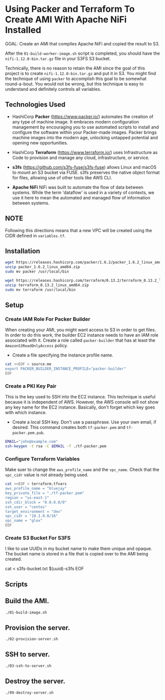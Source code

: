 # Using Packer and Terraform To Create AMI With Apache NiFi Installed

GOAL: Create an AMI that compiles Apache NiFi and copied the result to S3.

After the `01-build-worker-image.sh` script is completed, you should have the `nifi-1.12.0-bin.tar.gz` file in your S3FS S3 bucket.

Technically, there is no reason to retain the AMI since the goal of this project is to create `nifi-1.12.0-bin.tar.gz` and put it in S3. You might find the technique of using `packer` to accomplish this goal to be somewhat round-a-bout. You would not be wrong, but this technique is easy to understand and definitely controls all variables.

## Technologies Used

* HashiCorp **Packer** (https://www.packer.io/) automates the creation of any type of machine image. It embraces modern configuration management by encouraging you to use automated scripts to install and configure the software within your Packer-made images. Packer brings machine images into the modern age, unlocking untapped potential and opening new opportunities.

* HashiCorp **Terraform** (https://www.terraform.io/) uses Infrastructure as Code to provision and manage any cloud, infrastructure, or service.

* **s3fs** (https://github.com/s3fs-fuse/s3fs-fuse) allows Linux and macOS to mount an S3 bucket via FUSE. s3fs preserves the native object format for files, allowing use of other tools like AWS CLI.

* **Apache NiFi** NiFi was built to automate the flow of data between systems. While the term 'dataflow' is used in a variety of contexts, we use it here to mean the automated and managed flow of information between systems.

## NOTE

Following this directions means that a new VPC will be created using the CIDR defined in `variables.tf`.

## Installation

```bash
wget https://releases.hashicorp.com/packer/1.6.2/packer_1.6.2_linux_amd64.zip
unzip packer_1.6.2_linux_amd64.zip
sudo mv packer /usr/local/bin

wget https://releases.hashicorp.com/terraform/0.13.2/terraform_0.13.2_linux_amd64.zip
unzip terraform_0.13.2_linux_amd64.zip
sudo mv terraform /usr/local/bin
```

## Setup

### Create IAM Role For Packer Builder

When creating your AMI, you might want access to S3 in order to get files. In order to do this work, the builder EC2 instance needs to have an IAM role associated with it. Create a role called `packer-builder` that has at least the `AmazonS3ReadOnlyAccess` policy.

* Create a file specifying the instance profile name.

```bash
cat <<EOF > source.me
export PACKER_BUILDER_INSTANCE_PROFILE="packer-builder"
EOF
```

### Create a PKI Key Pair

This is the key used to SSH into the EC2 instance. This technique is useful because it is independent of AWS. However, the AWS console will not show any key name for the EC2 instance. Basically, don't forget which key goes with which instance.

* Create a local SSH key. Don't use a passphrase. Use your own email, if desired. This command creates both `tf-packer.pem` and `tf-packer.pem.pub`.

```bash
EMAIL="john@example.com"
ssh-keygen -t rsa -C $EMAIL -f ./tf-packer.pem
```

### Configure Terraform Variables

Make suer to change the `aws_profile_name` and the `vpc_name`. Check that the `vpc_cidr` value is not already being used.

```bash
cat <<EOF > terraform.tfvars
aws_profile_name = "bluejay"
key_private_file = "./tf-packer.pem"
region = "us-east-1"
ssh_cdir_block = "0.0.0.0/0"
ssh_user = "centos"
target_environment = "dev"
vpc_cidr = "10.1.0.0/16"
vpc_name = "glox"
EOF
```

### Create S3 Bucket For S3FS

I like to use UUIDs in my bucket name to make them unique and opaque. The bucket name is stored in a file that is copied over to the AMI being created.

cat <<EOF > s3fs-bucket.txt
$(uuid)-s3fs
EOF

## Scripts

## Build the AMI.

```bash
./01-build-image.sh
```

## Provision the server.

```bash
./02-provision-server.sh
```

## SSH to server.

```bash
./03-ssh-to-server.sh
```

## Destroy the server.

```bash
./99-destroy-server.sh
```
